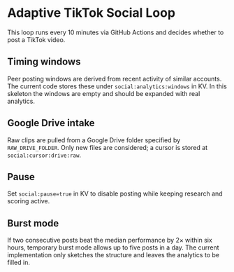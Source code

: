 # Adaptive TikTok Social Loop

This loop runs every 10 minutes via GitHub Actions and decides whether to post a TikTok video.

## Timing windows
Peer posting windows are derived from recent activity of similar accounts. The current code stores these under `social:analytics:windows` in KV. In this skeleton the windows are empty and should be expanded with real analytics.

## Google Drive intake
Raw clips are pulled from a Google Drive folder specified by `RAW_DRIVE_FOLDER`. Only new files are considered; a cursor is stored at `social:cursor:drive:raw`.

## Pause
Set `social:pause=true` in KV to disable posting while keeping research and scoring active.

## Burst mode
If two consecutive posts beat the median performance by 2× within six hours, temporary burst mode allows up to five posts in a day. The current implementation only sketches the structure and leaves the analytics to be filled in.
